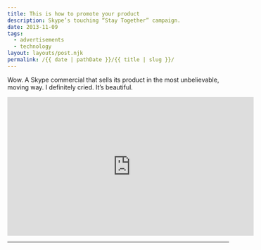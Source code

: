 ```yaml
---
title: This is how to promote your product
description: Skype’s touching “Stay Together” campaign.
date: 2013-11-09
tags: 
  - advertisements
  - technology
layout: layouts/post.njk
permalink: /{{ date | pathDate }}/{{ title | slug }}/
---
```


Wow. A Skype commercial that sells its product in the most unbelievable, moving way. I definitely cried. It’s beautiful.

<iframe class="youtube-video" width="560" height="315" src="https://www.youtube.com/embed/Qx7Mmwnstqw" title="YouTube video player" frameborder="0" allow="accelerometer; autoplay; clipboard-write; encrypted-media; gyroscope; picture-in-picture; web-share" allowfullscreen></iframe>

---

